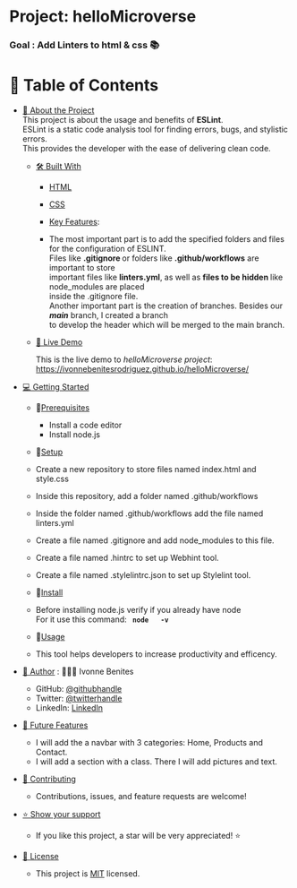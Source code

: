 # Project: helloMicroverse 
### Goal : Add Linters to html & css 📚
<a name="readme-top"></a>


<!-- TABLE OF CONTENTS -->

# 📗 Table of Contents

- [📖 About the Project](#about-project)<br/>
  This project is about the usage and benefits of <strong>ESLint</strong>.<br/>
  ESLint is a static code analysis tool for finding errors, bugs, and stylistic errors.<br/>
  This provides the developer with the ease of delivering clean code.<br/>
  
  - [🛠 Built With](#built-with)
    - [HTML](#tech-stack)
    - [CSS](#tech-stack)<br/>
    
    - [Key Features](#key-features):
    - The most important part is to add the specified folders and files for the configuration of ESLINT.<br/>
      Files like <strong>.gitignore </strong> or folders like <strong>.github/workflows</strong> are important to store<br/>
      important files like <strong>linters.yml</strong>, as well as <strong>files to be hidden </strong>like node_modules are placed<br/>
      inside the .gitignore file.<br/>
      Another important part is the creation of branches. Besides our <strong><em>main</em></strong> branch, I created a branch <br/>
      to develop the header which will be merged to the main branch.<br/>
      
  - [🚀 Live Demo](#live-demo)<br/>
  
     This is the live demo to <em>helloMicroverse project</em>: <br/>
     https://ivonnebenitesrodriguez.github.io/helloMicroverse/
    
- [💻 Getting Started](#getting-started)
  - 📍[Prerequisites](#prerequisites)<br/>
  
    - Install a code editor
    - Install node.js 
    
  - 📍[Setup](#setup)
  - Create a new repository to store files named index.html and style.css 
  - Inside this repository, add a folder named .github/workflows
  - Inside the folder named .github/workflows add the file named linters.yml
  - Create a file named .gitignore and add node_modules to this file.
  - Create a file named .hintrc to set up Webhint tool.
  - Create a file named .stylelintrc.json to set up Stylelint tool.
    
  - 📍[Install](#install)
  - Before installing node.js verify if you already have node <br/>
    For it use this command:<strong> ```  node   -v ``` </strong> 
  
  - 📍[Usage](#usage)
  - This tool helps developers to increase productivity and efficency.
    
- [ 🌸 Author](#authors) :  👩🏽‍💻 Ivonne Benites
  - GitHub: [@githubhandle](https://github.com/IvonneBenitesRodriguez)
  - Twitter: [@twitterhandle](https://twitter.com/IvonneBenitesR)
  - LinkedIn: [LinkedIn](https://www.linkedin.com/in/ivonnebenites/)

- [🔭 Future Features](#future-features)
  - I will add the a navbar with 3 categories: Home, Products and Contact.
  - I will add a section with a class. There I will add pictures and text.
     
- [🤝 Contributing](#contributing)
  - Contributions, issues, and feature requests are welcome!
    
- [⭐️ Show your support](#support)
  - If you like this project, a star will be very appreciated! ⭐️
    
- [📝 License](#license)
  - This project is [MIT](./LICENSE) licensed.

